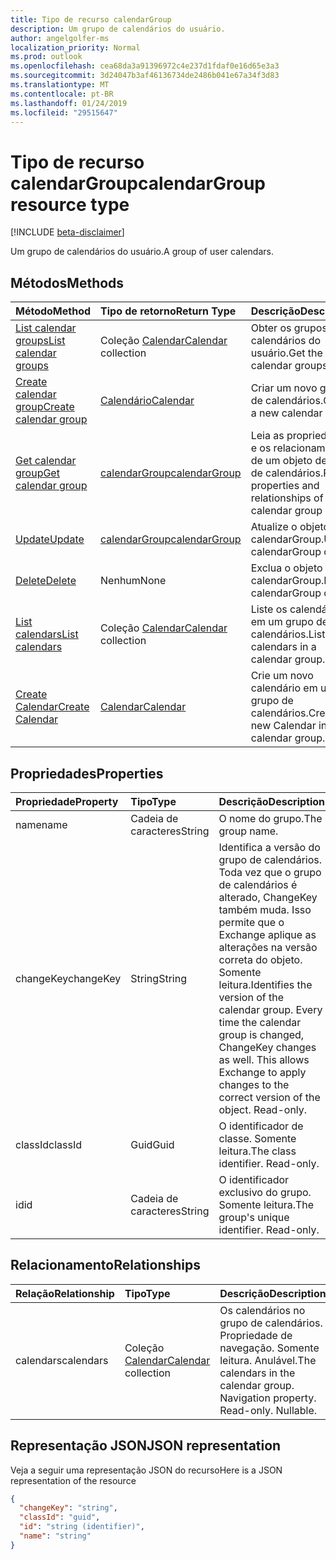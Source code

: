 ```yaml
---
title: Tipo de recurso calendarGroup
description: Um grupo de calendários do usuário.
author: angelgolfer-ms
localization_priority: Normal
ms.prod: outlook
ms.openlocfilehash: cea68da3a91396972c4e237d1fdaf0e16d65e3a3
ms.sourcegitcommit: 3d24047b3af46136734de2486b041e67a34f3d83
ms.translationtype: MT
ms.contentlocale: pt-BR
ms.lasthandoff: 01/24/2019
ms.locfileid: "29515647"
---
```

# <a name="calendargroup-resource-type"></a><span data-ttu-id="f4790-103">Tipo de recurso calendarGroup</span><span class="sxs-lookup"><span data-stu-id="f4790-103">calendarGroup resource type</span></span>

[!INCLUDE [beta-disclaimer](../../includes/beta-disclaimer.md)]

<span data-ttu-id="f4790-104">Um grupo de calendários do usuário.</span><span class="sxs-lookup"><span data-stu-id="f4790-104">A group of user calendars.</span></span>

## <a name="methods"></a><span data-ttu-id="f4790-105">Métodos</span><span class="sxs-lookup"><span data-stu-id="f4790-105">Methods</span></span>

| <span data-ttu-id="f4790-106">Método</span><span class="sxs-lookup"><span data-stu-id="f4790-106">Method</span></span>                                                      | <span data-ttu-id="f4790-107">Tipo de retorno</span><span class="sxs-lookup"><span data-stu-id="f4790-107">Return Type</span></span>                        | <span data-ttu-id="f4790-108">Descrição</span><span class="sxs-lookup"><span data-stu-id="f4790-108">Description</span></span>                                                   |
| :---------------------------------------------------------- | :--------------------------------- | :------------------------------------------------------------ |
| [<span data-ttu-id="f4790-109">List calendar groups</span><span class="sxs-lookup"><span data-stu-id="f4790-109">List calendar groups</span></span>](../api/user-list-calendargroups.md)  | <span data-ttu-id="f4790-110">Coleção [Calendar](calendar.md)</span><span class="sxs-lookup"><span data-stu-id="f4790-110">[Calendar](calendar.md) collection</span></span> | <span data-ttu-id="f4790-111">Obter os grupos de calendários do usuário.</span><span class="sxs-lookup"><span data-stu-id="f4790-111">Get the user's calendar groups.</span></span>                               |
| [<span data-ttu-id="f4790-112">Create calendar group</span><span class="sxs-lookup"><span data-stu-id="f4790-112">Create calendar group</span></span>](../api/user-post-calendargroups.md) | [<span data-ttu-id="f4790-113">Calendário</span><span class="sxs-lookup"><span data-stu-id="f4790-113">Calendar</span></span>](calendar.md)            | <span data-ttu-id="f4790-114">Criar um novo grupo de calendários.</span><span class="sxs-lookup"><span data-stu-id="f4790-114">Create a new calendar group.</span></span>                                  |
| [<span data-ttu-id="f4790-115">Get calendar group</span><span class="sxs-lookup"><span data-stu-id="f4790-115">Get calendar group</span></span>](../api/calendargroup-get.md)           | [<span data-ttu-id="f4790-116">calendarGroup</span><span class="sxs-lookup"><span data-stu-id="f4790-116">calendarGroup</span></span>](calendargroup.md)  | <span data-ttu-id="f4790-117">Leia as propriedades e os relacionamentos de um objeto de grupo de calendários.</span><span class="sxs-lookup"><span data-stu-id="f4790-117">Read properties and relationships of a calendar group object.</span></span> |
| [<span data-ttu-id="f4790-118">Update</span><span class="sxs-lookup"><span data-stu-id="f4790-118">Update</span></span>](../api/calendargroup-update.md)                    | [<span data-ttu-id="f4790-119">calendarGroup</span><span class="sxs-lookup"><span data-stu-id="f4790-119">calendarGroup</span></span>](calendargroup.md)  | <span data-ttu-id="f4790-120">Atualize o objeto calendarGroup.</span><span class="sxs-lookup"><span data-stu-id="f4790-120">Update calendarGroup object.</span></span>                                  |
| [<span data-ttu-id="f4790-121">Delete</span><span class="sxs-lookup"><span data-stu-id="f4790-121">Delete</span></span>](../api/calendargroup-delete.md)                    | <span data-ttu-id="f4790-122">Nenhum</span><span class="sxs-lookup"><span data-stu-id="f4790-122">None</span></span>                               | <span data-ttu-id="f4790-123">Exclua o objeto calendarGroup.</span><span class="sxs-lookup"><span data-stu-id="f4790-123">Delete calendarGroup object.</span></span>                                  |
| [<span data-ttu-id="f4790-124">List calendars</span><span class="sxs-lookup"><span data-stu-id="f4790-124">List calendars</span></span>](../api/calendargroup-list-calendars.md)    | <span data-ttu-id="f4790-125">Coleção [Calendar](calendar.md)</span><span class="sxs-lookup"><span data-stu-id="f4790-125">[Calendar](calendar.md) collection</span></span> | <span data-ttu-id="f4790-126">Liste os calendários em um grupo de calendários.</span><span class="sxs-lookup"><span data-stu-id="f4790-126">List calendars in a calendar group.</span></span>                           |
| [<span data-ttu-id="f4790-127">Create Calendar</span><span class="sxs-lookup"><span data-stu-id="f4790-127">Create Calendar</span></span>](../api/calendargroup-post-calendars.md)   | [<span data-ttu-id="f4790-128">Calendar</span><span class="sxs-lookup"><span data-stu-id="f4790-128">Calendar</span></span>](calendar.md)            | <span data-ttu-id="f4790-129">Crie um novo calendário em um grupo de calendários.</span><span class="sxs-lookup"><span data-stu-id="f4790-129">Create a new Calendar in a calendar group.</span></span>                    |

## <a name="properties"></a><span data-ttu-id="f4790-130">Propriedades</span><span class="sxs-lookup"><span data-stu-id="f4790-130">Properties</span></span>

| <span data-ttu-id="f4790-131">Propriedade</span><span class="sxs-lookup"><span data-stu-id="f4790-131">Property</span></span>  | <span data-ttu-id="f4790-132">Tipo</span><span class="sxs-lookup"><span data-stu-id="f4790-132">Type</span></span>   | <span data-ttu-id="f4790-133">Descrição</span><span class="sxs-lookup"><span data-stu-id="f4790-133">Description</span></span>                                                                                                                                                                                               |
| :-------- | :----- | :-------------------------------------------------------------------------------------------------------------------------------------------------------------------------------------------------------- |
| <span data-ttu-id="f4790-134">name</span><span class="sxs-lookup"><span data-stu-id="f4790-134">name</span></span>      | <span data-ttu-id="f4790-135">Cadeia de caracteres</span><span class="sxs-lookup"><span data-stu-id="f4790-135">String</span></span> | <span data-ttu-id="f4790-136">O nome do grupo.</span><span class="sxs-lookup"><span data-stu-id="f4790-136">The group name.</span></span>                                                                                                                                                                                           |
| <span data-ttu-id="f4790-137">changeKey</span><span class="sxs-lookup"><span data-stu-id="f4790-137">changeKey</span></span> | <span data-ttu-id="f4790-138">String</span><span class="sxs-lookup"><span data-stu-id="f4790-138">String</span></span> | <span data-ttu-id="f4790-p101">Identifica a versão do grupo de calendários. Toda vez que o grupo de calendários é alterado, ChangeKey também muda. Isso permite que o Exchange aplique as alterações na versão correta do objeto. Somente leitura.</span><span class="sxs-lookup"><span data-stu-id="f4790-p101">Identifies the version of the calendar group. Every time the calendar group is changed, ChangeKey changes as well. This allows Exchange to apply changes to the correct version of the object. Read-only.</span></span> |
| <span data-ttu-id="f4790-143">classId</span><span class="sxs-lookup"><span data-stu-id="f4790-143">classId</span></span>   | <span data-ttu-id="f4790-144">Guid</span><span class="sxs-lookup"><span data-stu-id="f4790-144">Guid</span></span>   | <span data-ttu-id="f4790-p102">O identificador de classe. Somente leitura.</span><span class="sxs-lookup"><span data-stu-id="f4790-p102">The class identifier. Read-only.</span></span>                                                                                                                                                                          |
| <span data-ttu-id="f4790-147">id</span><span class="sxs-lookup"><span data-stu-id="f4790-147">id</span></span>        | <span data-ttu-id="f4790-148">Cadeia de caracteres</span><span class="sxs-lookup"><span data-stu-id="f4790-148">String</span></span> | <span data-ttu-id="f4790-p103">O identificador exclusivo do grupo. Somente leitura.</span><span class="sxs-lookup"><span data-stu-id="f4790-p103">The group's unique identifier. Read-only.</span></span>                                                                                                                                                                 |

## <a name="relationships"></a><span data-ttu-id="f4790-151">Relacionamento</span><span class="sxs-lookup"><span data-stu-id="f4790-151">Relationships</span></span>

| <span data-ttu-id="f4790-152">Relação</span><span class="sxs-lookup"><span data-stu-id="f4790-152">Relationship</span></span> | <span data-ttu-id="f4790-153">Tipo</span><span class="sxs-lookup"><span data-stu-id="f4790-153">Type</span></span>                               | <span data-ttu-id="f4790-154">Descrição</span><span class="sxs-lookup"><span data-stu-id="f4790-154">Description</span></span>                                                                    |
| :----------- | :--------------------------------- | :----------------------------------------------------------------------------- |
| <span data-ttu-id="f4790-155">calendars</span><span class="sxs-lookup"><span data-stu-id="f4790-155">calendars</span></span>    | <span data-ttu-id="f4790-156">Coleção [Calendar](calendar.md)</span><span class="sxs-lookup"><span data-stu-id="f4790-156">[Calendar](calendar.md) collection</span></span> | <span data-ttu-id="f4790-p104">Os calendários no grupo de calendários. Propriedade de navegação. Somente leitura. Anulável.</span><span class="sxs-lookup"><span data-stu-id="f4790-p104">The calendars in the calendar group. Navigation property. Read-only. Nullable.</span></span> |

## <a name="json-representation"></a><span data-ttu-id="f4790-161">Representação JSON</span><span class="sxs-lookup"><span data-stu-id="f4790-161">JSON representation</span></span>

<span data-ttu-id="f4790-162">Veja a seguir uma representação JSON do recurso</span><span class="sxs-lookup"><span data-stu-id="f4790-162">Here is a JSON representation of the resource</span></span>

<!-- {
  "blockType": "resource",
  "optionalProperties": [
    "calendars"
  ],
  "keyProperty": "id",
  "@odata.type": "microsoft.graph.calendarGroup"
}-->

```json
{
  "changeKey": "string",
  "classId": "guid",
  "id": "string (identifier)",
  "name": "string"
}
```

<!-- uuid: 8fcb5dbc-d5aa-4681-8e31-b001d5168d79
2015-10-25 14:57:30 UTC -->

<!--
{
  "type": "#page.annotation",
  "description": "calendarGroup resource",
  "keywords": "",
  "section": "documentation",
  "tocPath": "",
  "suppressions": [
    "Error: /api-reference/beta/resources/calendargroup.md:\r\n      Exception processing links.\r\n    System.ArgumentException: Link Definition was null. Link text: !INCLUDE [beta-disclaimer](../../includes/beta-disclaimer.md)\r\n      at ApiDoctor.Validation.DocFile.get_LinkDestinations()\r\n      at ApiDoctor.Validation.DocSet.ValidateLinks(Boolean includeWarnings, String[] relativePathForFiles, IssueLogger issues, Boolean requireFilenameCaseMatch, Boolean printOrphanedFiles)"
  ]
}
-->
